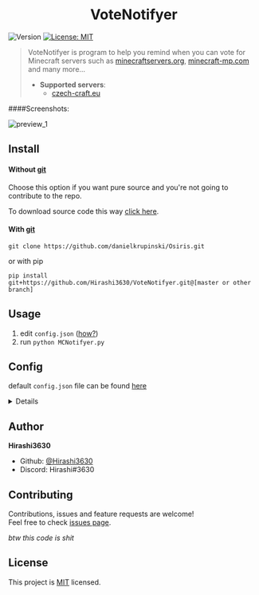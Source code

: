 <h1 align="center">VoteNotifyer</h1>
<p>
  <img alt="Version" src="https://img.shields.io/badge/version-0.0.1-blue.svg?cacheSeconds=2592000" />
  <a href="https://www.mit-license.org" target="_blank">
    <img alt="License: MIT" src="https://img.shields.io/badge/License-MIT-yellow.svg" />
  </a>
</p>

> VoteNotifyer is program to help you remind when you can vote for Minecraft servers such as [minecraftservers.org](https://minecraftservers.org/), [minecraft-mp.com](https://minecraft-mp.com/) and many more...
>
> * **Supported servers**:
>   * [czech-craft.eu](https://czech-craft.eu/)

####Screenshots:

![preview_1](https://user-images.githubusercontent.com/37778278/85880577-862cea00-b7dc-11ea-9f08-18097b5c8f6f.jpg)

## Install

#### Without [git](https://git-scm.com)

Choose this option if you want pure source and you're not going to contribute to the repo.

To download source code this way [click here](https://github.com/Hirashi3630/VoteNotifyer/archive/master.zip).

#### With [git](https://git-scm.com)

```shell script
git clone https://github.com/danielkrupinski/Osiris.git
```
or with pip
```shell script
pip install git+https://github.com/Hirashi3630/VoteNotifyer.git@[master or other branch]
```

## Usage

1. edit `config.json` ([how?](https://github.com/Hirashi3630/VoteNotifyer#config))
2. run `python MCNotifyer.py`

## Config

default `config.json` file can be found [here](https://raw.githubusercontent.com/Hirashi3630/VoteNotifyer/master/config.json)

<details>

* **"repeat-interval"** -  As soon as you can vote, the program will notify you every **X** second
    * type: `int`
    * default: `5` - it will notify you every fifth second
    * disabled: `-1`
* **"scraper-file"** - Name of scraper script file (without `.py`)
    * type: `string`
    * default: `czech-craft-eu` 
    * disabled: N/A
* **"scraper-file-par"** - Parameter for scraper file (currently used for server name)
    * type: `string`
    * default: `skymc` 
    * disabled: N/A
* **"sound-path"** - Path to sound file that will play if you can vote. [freesound.org](https://freesound.org/) is one of many good sites for sound effects. For example [this](https://freesound.org/people/morrisjm/sounds/268756/).
    * type: `string`
    * default: `sfx/notif01.wav` 
    * disabled: `-1`

</details>

## Author

**Hirashi3630**

* Github: [@Hirashi3630](https://github.com/Hirashi3630)
* Discord: Hirashi#3630

## Contributing

Contributions, issues and feature requests are welcome!<br />Feel free to check [issues page](https://github.com/Hirashi3630/VoteNotifyer/issues). 

_btw this code is shit_

## License

This project is [MIT](https://github.com/Hirashi3630/VoteNotifyer/blob/master/LICENSE) licensed.